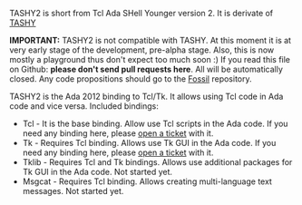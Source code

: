 TASHY2 is short from Tcl Ada SHell Younger version 2. It is derivate of
[TASHY](https://github.com/thindil/tashy)

**IMPORTANT:** TASHY2 is not compatible with TASHY. At this moment it is at
very early stage of the development, pre-alpha stage. Also, this is now
mostly a playground thus don't expect too much soon :) If you read this
file on Github: **please don't send pull requests here**. All will be
automatically closed. Any code propositions should go to the [Fossil](https://www.laeran.pl/repositories/tashy2)
repository.

TASHY2 is the Ada 2012 binding to Tcl/Tk. It allows using Tcl code in Ada code
and vice versa. Included bindings:

* Tcl - It is the base binding. Allow use Tcl scripts in the Ada code.
  If you need any binding here, please [open a ticket](https://www.laeran.pl/repositories/tashy2/ticket) with it.
* Tk - Requires Tcl binding. Allows use Tk GUI in the Ada code. If you need
  any binding here, please [open a ticket](https://www.laeran.pl/repositories/tashy2/ticket) with it.
* Tklib - Requires Tcl and Tk bindings. Allows use additional packages for
  Tk GUI in the Ada code. Not started yet.
* Msgcat - Requires Tcl binding. Allows creating multi-language text messages.
  Not started yet.

